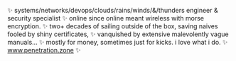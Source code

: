 ✨ systems/networks/devops/clouds/rains/winds/&/thunders engineer & security specialist
✨ online since online meant wireless with morse encryption. 
✨ two+ decades of sailing outside of the box, saving naives fooled by shiny certificates, 
✨ vanquished by extensive malevolently vague manuals...
✨ mostly for money, sometimes just for kicks. i love what i do. 
✨ www.penetration.zone ✨
